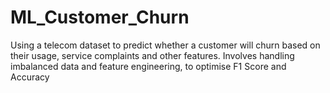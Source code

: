 # ML_Customer_Churn
Using a telecom dataset to predict whether a customer will churn  based on their usage, service complaints and other features. Involves handling imbalanced data and feature engineering, to optimise F1 Score and Accuracy
